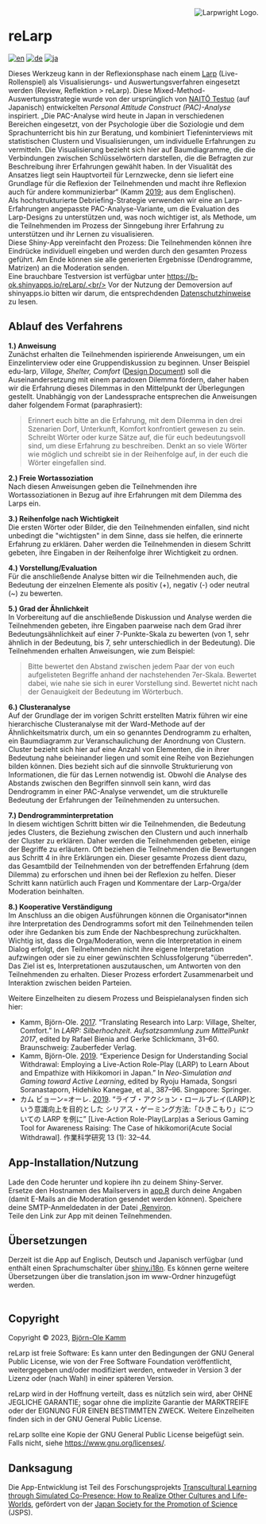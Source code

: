 <picture>
  <source media="(prefers-color-scheme: dark)" srcset="https://www.larpwright.online/assets/rl-logo_wh.png">
  <source media="(prefers-color-scheme: light)" srcset="https://www.larpwright.online/assets/rl-logo_bl.png">
  <img align="right" alt="Larpwright Logo." src="https://www.larpwright.online/assets/rl-logo_bl.png">
</picture>

# reLarp
[![en](https://img.shields.io/badge/lang-en-blue.svg)](README.md)
[![de](https://img.shields.io/badge/lang-de-green.svg)](README.de.md)
[![ja](https://img.shields.io/badge/lang-ja-red.svg)](README.ja.md)

Dieses Werkzeug kann in der Reflexionsphase nach einem [Larp](https://nordiclarp.org/wiki/Larp) (Live-Rollenspiel) als Visualisierungs- und Auswertungsverfahren eingesetzt werden (Review, Reflektion > reLarp). Diese Mixed-Method-Auswertungsstrategie wurde von der ursprünglich von [NAITŌ Testuo](https://pacanalysis.jimdofree.com/) (auf Japanisch) entwickelten *Personal Attitude Construct (PAC)-Analyse* inspiriert. „Die PAC-Analyse wird heute in Japan in verschiedenen Bereichen eingesetzt, von der Psychologie über die Soziologie und dem Sprachunterricht bis hin zur Beratung, und kombiniert Tiefeninterviews mit statistischen Clustern und Visualisierungen, um individuelle Erfahrungen zu vermitteln. Die Visualisierung bezieht sich hier auf Baumdiagramme, die die Verbindungen zwischen Schlüsselwörtern darstellen, die die Befragten zur Beschreibung ihrer Erfahrungen gewählt haben. In der Visualität des Ansatzes liegt sein Hauptvorteil für Lernzwecke, denn sie liefert eine Grundlage für die Reflexion der Teilnehmenden und macht ihre Reflexion auch für andere kommunizierbar“ (Kamm [2019](https://doi.org/10.1007/978-981-13-8039-6_36); aus dem Englischen). <br/>
Als hochstrukturierte Debriefing-Strategie verwenden wir eine an Larp-Erfahrungen angepasste PAC-Analyse-Variante, um die Evaluation des Larp-Designs zu unterstützen und, was noch wichtiger ist, als Methode, um die Teilnehmenden im Prozess der Sinngebung ihrer Erfahrung zu unterstützen und ihr Lernen zu visualisieren. <br/>
Diese Shiny-App vereinfacht den Prozess: Die Teilnehmenden können ihre Eindrücke individuell eingeben und werden durch den gesamten Prozess geführt. Am Ende können sie alle generierten Ergebnisse (Dendrogramme, Matrizen) an die Moderation senden. <br/>
Eine brauchbare Testversion ist verfügbar unter https://b-ok.shinyapps.io/reLarp/.<br/>
Vor der Nutzung der Demoversion auf shinyapps.io bitten wir darum, die entsprechdenden [Datenschutzhinweise](https://www.larpwright.online/de/relarp/#data_privacy) zu lesen.

## Ablauf des Verfahrens
**1.) Anweisung**<br/>
Zunächst erhalten die Teilnehmenden ispirierende Anweisungen, um ein Einzelinterview oder eine Gruppendiskussion zu beginnen. Unser Beispiel edu-larp, *Village, Shelter, Comfort* ([Design Document](https://www.b-ok.de/vsc_larp/)) soll die Auseinandersetzung mit einem paradoxen Dilemma fördern, daher haben wir die Erfahrung dieses Dilemmas in den Mittelpunkt der Überlegungen gestellt. Unabhängig von der Landessprache entsprechen die Anweisungen daher folgendem Format (paraphrasiert):
> Erinnert euch bitte an die Erfahrung, mit dem Dilemma in den drei Szenarien Dorf, Unterkunft, Komfort konfrontiert gewesen zu sein. Schreibt Wörter oder kurze Sätze auf, die für euch bedeutungsvoll sind, um diese Erfahrung zu beschreiben. Denkt an so viele Wörter wie möglich und schreibt sie in der Reihenfolge auf, in der euch die Wörter eingefallen sind.

**2.) Freie Wortassoziation**<br/>
Nach diesen Anweisungen geben die Teilnehmenden ihre Wortassoziationen in Bezug auf ihre Erfahrungen mit dem Dilemma des Larps ein.

**3.) Reihenfolge nach Wichtigkeit**<br/>
Die ersten Wörter oder Bilder, die den Teilnehmenden einfallen, sind nicht unbedingt die "wichtigsten" in dem Sinne, dass sie helfen, die erinnerte Erfahrung zu erklären. Daher werden die Teilnehmenden in diesem Schritt gebeten, ihre Eingaben in der Reihenfolge ihrer Wichtigkeit zu ordnen.

**4.) Vorstellung/Evaluation**<br/>
Für die anschließende Analyse bitten wir die Teilnehmenden auch, die Bedeutung der einzelnen Elemente als positiv (+), negativ (-) oder neutral (~) zu bewerten.

**5.) Grad der Ähnlichkeit**<br/>
In Vorbereitung auf die anschließende Diskussion und Analyse werden die Teilnehmenden gebeten, ihre Eingaben paarweise nach dem Grad ihrer Bedeutungsähnlichkeit auf einer 7-Punkte-Skala zu bewerten (von 1, sehr ähnlich in der Bedeutung, bis 7, sehr unterschiedlich in der Bedeutung). Die Teilnehmenden erhalten Anweisungen, wie zum Beispiel:
> Bitte bewertet den Abstand zwischen jedem Paar der von euch aufgelisteten Begriffe anhand der nachstehenden 7er-Skala. Bewertet dabei, wie nahe sie sich in eurer Vorstellung sind. Bewertet nicht nach der Genauigkeit der Bedeutung im Wörterbuch.

**6.) Clusteranalyse**<br/>
Auf der Grundlage der im vorigen Schritt erstellten Matrix führen wir eine hierarchische Clusteranalyse mit der Ward-Methode auf der Ähnlichkeitsmatrix durch, um ein so genanntes Dendrogramm zu erhalten, ein Baumdiagramm zur Veranschaulichung der Anordnung von Clustern. Cluster bezieht sich hier auf eine Anzahl von Elementen, die in ihrer Bedeutung nahe beieinander liegen und somit eine Reihe von Beziehungen bilden können. Dies bezieht sich auf die sinnvolle Strukturierung von Informationen, die für das Lernen notwendig ist.
Obwohl die Analyse des Abstands zwischen den Begriffen sinnvoll sein kann, wird das Dendrogramm in einer PAC-Analyse verwendet, um die strukturelle Bedeutung der Erfahrungen der Teilnehmenden zu untersuchen.

**7.) Dendrogramminterpretation**<br/>
In diesem wichtigen Schritt bitten wir die Teilnehmenden, die Bedeutung jedes Clusters, die Beziehung zwischen den Clustern und auch innerhalb der Cluster zu erklären. Daher werden die Teilnehmenden gebeten, einige der Begriffe zu erläutern. Oft beziehen die Teilnehmenden die Bewertungen aus Schritt 4 in ihre Erklärungen ein. Dieser gesamte Prozess dient dazu, das Gesamtbild der Teilnehmenden von der betreffenden Erfahrung (dem Dilemma) zu erforschen und ihnen bei der Reflexion zu helfen. Dieser Schritt kann natürlich auch Fragen und Kommentare der Larp-Orga/der Moderation beinhalten.

**8.) Kooperative Verständigung**<br/>
Im Anschluss an die obigen Ausführungen können die Organisator*innen ihre Interpretation des Dendrogramms sofort mit den Teilnehmenden teilen oder ihre Gedanken bis zum Ende der Nachbesprechung zurückhalten. Wichtig ist, dass die Orga/Moderation, wenn die Interpretation in einem Dialog erfolgt, den Teilnehmenden nicht ihre eigene Interpretation aufzwingen oder sie zu einer gewünschten Schlussfolgerung "überreden". Das Ziel ist es, Interpretationen auszutauschen, um Antworten von den Teilnehmenden zu erhalten. Dieser Prozess erfordert Zusammenarbeit und Interaktion zwischen beiden Parteien.

Weitere Einzelheiten zu diesem Prozess und Beispielanalysen finden sich hier:<br/>
- Kamm, Björn-Ole. [2017](https://www.academia.edu/98921787/Translating_Research_into_Larp_Village_Shelter_Comfort). “Translating Research into Larp: Village, Shelter, Comfort.” In *LARP: Silberhochzeit. Aufsatzsammlung zum MittelPunkt 2017*, edited by Rafael Bienia and Gerke Schlickmann, 31–60. Braunschweig: Zauberfeder Verlag.<br/>
- Kamm, Björn-Ole. [2019](https://doi.org/10.1007/978-981-13-8039-6_36). “Experience Design for Understanding Social Withdrawal: Employing a Live-Action Role-Play (LARP) to Learn About and Empathize with Hikikomori in Japan.” In *Neo-Simulation and Gaming toward Active Learning*, edited by Ryoju Hamada, Songsri Soranastaporn, Hidehiko Kanegae, et al., 387–96. Singapore: Springer.<br/>
- カム ビョーン=オーレ. [2019](https://doi.org/10.32191/jjos.13.1_32). “ライブ・アクション・ロールプレイ(LARP)という意識向上を目的とした シリアス・ゲーミング方法:「ひきこもり」についての LARP を例に” [Live-Action Role-Play(Larp)as a Serious Gaming Tool for Awareness Raising: The Case of hikikomori(Acute Social Withdrawal]. 作業科学研究 13 (1): 32–44.

## App-Installation/Nutzung
Lade den Code herunter und kopiere ihn zu deinem Shiny-Server.<br/>
Ersetze den Hostnamen des Mailservers in [app.R](app.R) durch deine Angaben (damit E-Mails an die Moderation gesendet werden können). Speichere deine SMTP-Anmeldedaten in der Datei  [.Renviron](.Renviron).<br/>
Teile den Link zur App mit deinen Teilnehmenden.

## Übersetzungen
Derzeit ist die App auf Englisch, Deutsch und Japanisch verfügbar (und enthält einen Sprachumschalter über [shiny.i18n](https://github.com/Appsilon/shiny.i18n). Es können gerne weitere Übersetzungen über die translation.json im www-Ordner hinzugefügt werden.<br/><br/>

## Copyright
Copyright &copy; 2023, [Björn-Ole Kamm](https://www.b-ok.de)

reLarp ist freie Software: Es kann unter den Bedingungen der GNU General Public License, wie von der Free Software Foundation veröffentlicht, weitergegeben und/oder modifiziert werden, entweder in Version 3 der Lizenz oder (nach Wahl) in einer späteren Version.

reLarp wird in der Hoffnung verteilt, dass es nützlich sein wird, aber OHNE JEGLICHE GARANTIE; sogar ohne die implizite Garantie der MARKTREIFE oder der EIGNUNG FÜR EINEN BESTIMMTEN ZWECK. Weitere Einzelheiten finden sich in der GNU General Public License.

reLarp sollte eine Kopie der GNU General Public License beigefügt sein. Falls nicht, siehe https://www.gnu.org/licenses/.

## Danksagung
Die App-Entwicklung ist Teil des Forschungsprojekts [Transcultural Learning through Simulated Co-Presence: How to Realize Other Cultures and Life-Worlds](https://kaken.nii.ac.jp/en/grant/KAKENHI-PROJECT-19KT0028/), gefördert von der [Japan Society for the Promotion of Science](https://www.jsps.go.jp/english/) (JSPS).
